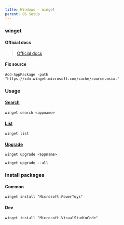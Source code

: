 ```yaml
---
title: Windows - winget
parent: OS Setup
---
```


### winget

#### Official docs

> [Official docs](https://learn.microsoft.com/en-us/windows/package-manager/winget/)

#### Fix source

```shell
Add-AppPackage -path "https://cdn.winget.microsoft.com/cache/source.msix."
```

### Usage

#### [Search](https://learn.microsoft.com/en-us/windows/package-manager/winget/search)

```shell
winget search <appname>
```

#### [List](https://learn.microsoft.com/en-us/windows/package-manager/winget/list)

```shell
winget list
```

#### [Upgrade](https://learn.microsoft.com/en-us/windows/package-manager/winget/upgrade)

```shell
winget upgrade <appname>
```

```shell
winget upgrade --all
```

### Install packages

#### Common

```shell
winget install "Microsoft.PowerToys"
```

#### Dev

```shell
winget install "Microsoft.VisualStudioCode"
```
